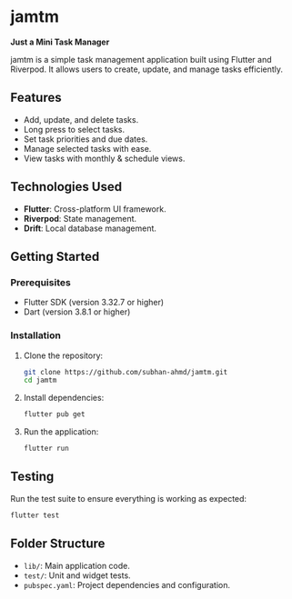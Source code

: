 # jamtm

**Just a Mini Task Manager**

jamtm is a simple task management application built using Flutter and Riverpod. It allows users to create, update, and manage tasks efficiently.

## Features

- Add, update, and delete tasks.
- Long press to select tasks.
- Set task priorities and due dates.
- Manage selected tasks with ease.
- View tasks with monthly & schedule views.

## Technologies Used

- **Flutter**: Cross-platform UI framework.
- **Riverpod**: State management.
- **Drift**: Local database management.

## Getting Started

### Prerequisites

- Flutter SDK (version 3.32.7 or higher)
- Dart (version 3.8.1 or higher)

### Installation

1. Clone the repository:
   ```bash
   git clone https://github.com/subhan-ahmd/jamtm.git
   cd jamtm
    ```
2. Install dependencies:  
   ```bash
   flutter pub get
    ```
3. Run the application:
    ```bash
    flutter run
    ```

## Testing

Run the test suite to ensure everything is working as expected:
   ```bash
   flutter test
   ```

## Folder Structure

- `lib/`: Main application code.
- `test/`: Unit and widget tests.
- `pubspec.yaml`: Project dependencies and configuration.
